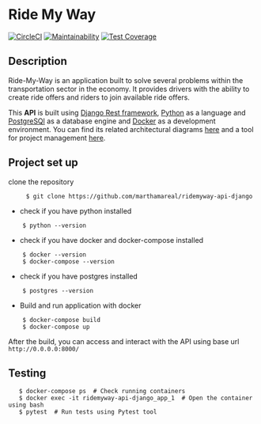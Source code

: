 # Ride My Way

[![CircleCI](https://circleci.com/gh/marthamareal/ridemyway-api-django/tree/develop.svg?style=svg)](https://circleci.com/gh/marthamareal/ridemyway-api-django/tree/develop)
[![Maintainability](https://api.codeclimate.com/v1/badges/b25caa8a91890a31cd55/maintainability)](https://codeclimate.com/github/marthamareal/ridemyway-api-django/maintainability)
[![Test Coverage](https://api.codeclimate.com/v1/badges/b25caa8a91890a31cd55/test_coverage)](https://codeclimate.com/github/marthamareal/ridemyway-api-django/test_coverage)

## Description
Ride-My-Way is an application built to solve several problems within the transportation sector in the economy. It provides drivers with the ability to create ride offers and riders to join available ride offers.

This **API** is built using [Django Rest framework](https://www.django-rest-framework.org/), [Python](https://www.python.org/) as a language and [PostgreSQl](https://www.postgresql.org/) as a database engine and [Docker](https://www.docker.com/) as a development environment.
You can find its related architectural diagrams [here](https://docs.google.com/document/d/1levHW6qx5BvadlorrS6anW8C32KL9fmV5gDvCPlAKjE/edit?usp=sharing) and a tool for project management [here](https://www.pivotaltracker.com/n/projects/2272213).

## Project set up

clone the repository
```
     $ git clone https://github.com/marthamareal/ridemyway-api-django
```
- check if you have python installed
```
    $ python --version
```
- check if you have docker and docker-compose installed
```
    $ docker --version
    $ docker-compose --version
```
- check if you have postgres installed
```
    $ postgres --version
```
- Build and run application with docker
```
    $ docker-compose build
    $ docker-compose up
```

After the build, you can access and interact with the API using base url ` http://0.0.0.0:8000/
`
## Testing
```.run tests inside a contaioner
   $ docker-compose ps  # Check running containers
   $ docker exec -it ridemyway-api-django_app_1  # Open the container using bash
   $ pytest  # Run tests using Pytest tool
```
